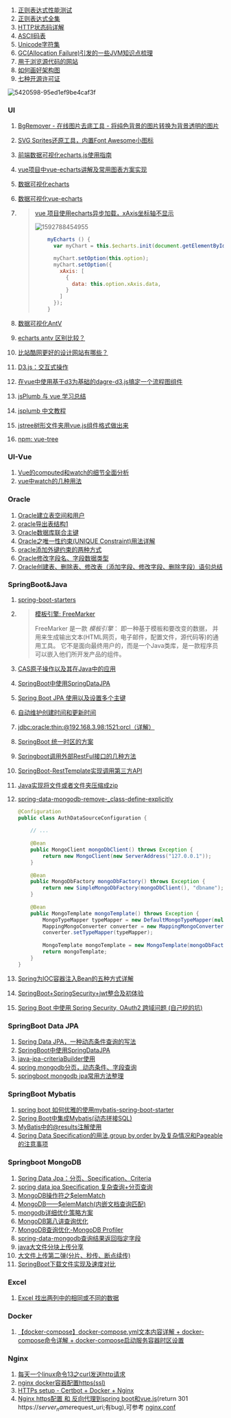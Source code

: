 1. [正则表达式性能测试](https://regex101.com/)
2. [正则表达式全集](http://tool.oschina.net/uploads/apidocs/jquery/regexp.html)
3. [ HTTP状态码详解 ](https://tool.oschina.net/commons?type=5)
4. [ASCII码表](https://www.litefeel.com/tools/ascii.php)
5. [Unicode字符集](https://www.rapidtables.com/code/text/unicode-characters.html)
6. [GC(Allocation Failure)引发的一些JVM知识点梳理](https://blog.csdn.net/zc19921215/article/details/83029952)
7. [用于浏览源代码的网站](http://grepcode.com/)
8. [如何画好架构图](https://www.sohu.com/a/399858959_465221)
9. [七种开源许可证](https://www.jianshu.com/p/86251523e898)

![5420598-95ed1ef9be4caf3f](media/5420598-95ed1ef9be4caf3f.webp)

### UI

1. [BgRemover - 在线图片去底工具 - 将纯色背景的图片转换为背景透明的图片](http://www.aigei.com/bgremover/)

2. [SVG Sprites还原工具，内置Font Awesome小图标](https://www.zhangxinxu.com/sp/icon/)

3. [前端数据可视化echarts.js使用指南](https://www.cnblogs.com/st-leslie/p/5771241.html)

4. [vue项目中vue-echarts讲解及常用图表方案实现](https://blog.csdn.net/zhongguohaoshaonian/article/details/89405546)

5. [数据可视化echarts](https://echarts.apache.org/examples/zh/index.html)

6. [数据可视化vue-echarts](https://github.com/ecomfe/vue-echarts)

7. > [vue 项目使用echarts异步加载，xAxis坐标轴不显示](https://blog.csdn.net/weixin_39581226/article/details/83755746) 
   >
   > ![1592788454955](media/1592788454955.png)
   >
   > ``` js
   >     myEcharts () {
   >       var myChart = this.$echarts.init(document.getElementById('main'))
   > 
   >       myChart.setOption(this.option);
   >       myChart.setOption({
   >         xAxis: [
   >           {
   >             data: this.option.xAxis.data,
   >           }
   >         ]
   >       });
   >     }
   > ```
   >
   > 

8. [数据可视化AntV](https://antv.vision/zh)

9. [echarts antv 区别比较？](https://www.zhihu.com/question/57388387?sort=created)

10. [比站酷网更好的设计网站有哪些？](https://www.zhihu.com/question/20369808/answer/1218150388)

11. [D3.js：交互式操作](https://www.cnblogs.com/koto/p/5980693.html)

12. [在vue中使用基于d3为基础的dagre-d3.js搞定一个流程图组件](https://www.cnblogs.com/liushusong/p/11996770.html)

13. [jsPlumb 与 vue 学习总结](https://zhuanlan.zhihu.com/p/43642654)

14. [jsplumb 中文教程](https://wdd.js.org/jsplumb-chinese-tutorial/#/)

15. [jstree树形文件夹用vue.js组件格式做出来](https://blog.csdn.net/lx_axiao/article/details/54288455)

16. [npm: vue-tree](https://www.npmjs.com/package/vue-jstree)



### UI-Vue

1. [Vue的computed和watch的细节全面分析](https://segmentfault.com/a/1190000012948175?utm_source=tag-newest)
2. [vue中watch的几种用法](https://blog.csdn.net/wangbinXMU/article/details/97619725)



### Oracle

1. [Oracle建立表空间和用户](https://blog.csdn.net/starnight_cbj/article/details/6792364)
2. [oracle导出表结构1](https://wenku.baidu.com/view/94d33a95a0116c175f0e4824.html)
3. [Oracle数据库联合主键](https://blog.csdn.net/long_long_ago1/article/details/82670911)
4. [Oracle之唯一性约束(UNIQUE Constraint)用法详解](https://blog.csdn.net/liuxiangke0210/article/details/78752275)
5. [oracle添加外键约束的两种方式](https://blog.csdn.net/lydia88/article/details/84500812)
6. [Oracle修改字段名、字段数据类型](https://www.cnblogs.com/fx-blog/p/7133538.html)
7. [Oracle创建表、删除表、修改表（添加字段、修改字段、删除字段）语句总结](https://www.linuxidc.com/Linux/2019-07/159430.htm)



### SpringBoot&Java

1. [ spring-boot-starters](https://github.com/spring-projects/spring-boot/tree/v2.1.0.RELEASE/spring-boot-project/spring-boot-starters)

2. > [模板引擎: FreeMarker](http://freemarker.foofun.cn/)   
   >
   > FreeMarker 是一款 *模板引擎*： 即一种基于模板和要改变的数据， 并用来生成输出文本(HTML网页，电子邮件，配置文件，源代码等)的通用工具。 它不是面向最终用户的，而是一个Java类库，是一款程序员可以嵌入他们所开发产品的组件。

3. [CAS原子操作以及其在Java中的应用](https://www.jianshu.com/p/973efae31be3)

4. [SpringBoot中使用SpringDataJPA](https://www.cnblogs.com/wadmwz/p/10313495.html)

5. [Spring Boot JPA 使用以及设置多个主键](https://blog.csdn.net/xx326664162/article/details/80053719)

6. [自动维护创建时间和更新时间](https://www.bbsmax.com/A/GBJre1DWz0/)

7. [jdbc:oracle:thin:@192.168.3.98:1521:orcl（详解）](https://blog.csdn.net/qingfeng45697/article/details/47779093)

8. [SpringBoot 统一时区的方案](https://www.jianshu.com/p/504c17b35e17)

9. [Springboot调用外部RestFul接口的几种方法](https://www.cnblogs.com/umrx/p/9387484.html)

10. [SpringBoot-RestTemplate实现调用第三方API](https://blog.csdn.net/a1032818891/article/details/81172478)

11. [Java实现将文件或者文件夹压缩成zip](https://www.cnblogs.com/zeng1994/p/7862288.html)

12. [spring-data-mongodb-remove-_class-define-explicitly](http://athlan.pl/spring-data-mongodb-remove-_class-define-explicitly/)

    ```java
    @Configuration
    public class AuthDataSourceConfiguration {
     
    	// ...
     
    	@Bean
    	public MongoClient mongoDbClient() throws Exception {
    		return new MongoClient(new ServerAddress("127.0.0.1"));
    	}
     
    	@Bean
    	public MongoDbFactory mongoDbFactory() throws Exception {
    		return new SimpleMongoDbFactory(mongoDbClient(), "dbname");
    	}
     
    	@Bean
    	public MongoTemplate mongoTemplate() throws Exception {
    		MongoTypeMapper typeMapper = new DefaultMongoTypeMapper(null);
            MappingMongoConverter converter = new MappingMongoConverter(mongoDbFactory(), new MongoMappingContext());
            converter.setTypeMapper(typeMapper);
     
    		MongoTemplate mongoTemplate = new MongoTemplate(mongoDbFactory(), converter);
    		return mongoTemplate;
    	}
    }
    ```

13. [Spring为IOC容器注入Bean的五种方式详解](https://www.jb51.net/article/173024.htm)

14. [SpringBoot+SpringSecurity+jwt整合及初体验](https://blog.csdn.net/qq_19006223/article/details/90732630)

15. [Spring Boot 中使用 Spring Security, OAuth2 跨域问题 (自己挖的坑)](https://www.cnblogs.com/victorbu/p/11178696.html)




### SpringBoot Data JPA

1. [Spring Data JPA，一种动态条件查询的写法](https://www.cnblogs.com/derry9005/p/6282571.html)
2. [SpringBoot中使用SpringDataJPA](https://www.cnblogs.com/wadmwz/p/10313495.html)
3. [java-jpa-criteriaBuilder使用](https://www.cnblogs.com/g-smile/p/9177841.html)
4. [spring mongodb分页，动态条件、字段查询](https://www.bbsmax.com/A/1O5EnjYbd7/)
5. [springboot mongodb jpa常用方法整理](https://www.cnblogs.com/zincredible/p/9206655.html)



### SpringBoot Mybatis

1. [spring boot 如何优雅的使用mybatis-spring-boot-starter](https://blog.csdn.net/zmx729618/article/details/80773887)
2. [Spring Boot中集成Mybatis(动态拼接SQL)](https://blog.csdn.net/hdn_kb/article/details/100139885)
3. [MyBatis中的@results注解使用](https://blog.csdn.net/weixin_44149454/article/details/90373036)
4. [Spring Data Specification的用法,group by,order by及复杂情况和Pageable的注意事项](https://blog.csdn.net/qq_36564291/article/details/88717082)



### Springboot MongoDB

1. [Spring Data Jpa：分页、Specification、Criteria](https://www.jianshu.com/p/e7882c4f29b6)
2. [spring data jpa Specification 复杂查询+分页查询](https://www.cnblogs.com/hankuikui/p/11414316.html)
3. [MongoDB操作符之$elemMatch](https://www.cnblogs.com/SwordArt/p/12588365.html)
4. [ MongoDB——$elemMatch(内嵌文档查询匹配) ](https://blog.csdn.net/shiyaru1314/article/details/68496642)
5. [mongodb详细优化策略方案](https://blog.csdn.net/Felix_CB/article/details/86296890)
6. [MongoDB第八讲查询优化](https://www.jianshu.com/p/3ae79de4caae)
7. [MongoDB查询优化-MongoDB Profiler](https://www.cnblogs.com/operationhome/p/10728654.html)
8. [spring-data-mongodb查询结果返回指定字段](https://www.cnblogs.com/usual2013blog/p/4103549.html)
9. [java大文件分块上传分享](https://blog.csdn.net/weixin_42584752/article/details/80873376)
10. [大文件上传第二弹(分片、秒传、断点续传)](https://blog.csdn.net/haohao123nana/article/details/54692669)
11. [SpringBoot下载文件实现及速度对比](https://blog.csdn.net/m0_38001814/article/details/89182120)



### Excel

1. [Excel 找出两列中的相同或不同的数据](https://jingyan.baidu.com/article/19020a0a68bd5d529d28429d.html)



### Docker

1. [【docker-compose】docker-compose.yml文本内容详解 + docker-compose命令详解 + docker-compose启动服务容器时区设置](https://www.cnblogs.com/sxdcgaq8080/p/10072040.html)



### Nginx

1. [每天一个linux命令13之curl发送http请求](https://www.cnblogs.com/edgedance/p/7096660.html)
2. [nginx docker容器配置https(ssl)](https://segmentfault.com/a/1190000017753319)
3. [HTTPs setup - Certbot + Docker + Nginx](https://www.jianshu.com/p/a4692f1e3208)
4. [Nginx https配置 和 反向代理到spring boot和vue.js](https://segmentfault.com/a/1190000016760251)(return 301 https://$server_name$request_uri;有bug),可参考 [nginx.conf](files\nginx.conf) 


